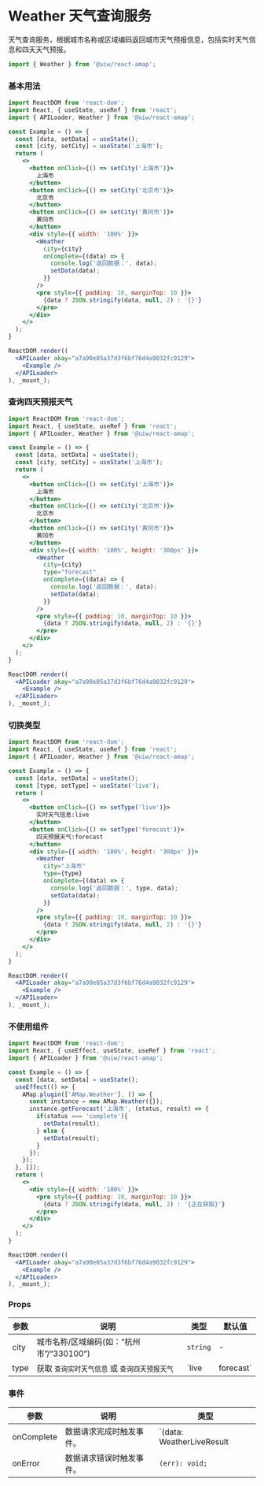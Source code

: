 Weather 天气查询服务
===

天气查询服务，根据城市名称或区域编码返回城市天气预报信息，包括实时天气信息和四天天气预报。

```jsx
import { Weather } from '@uiw/react-amap';
```

### 基本用法

<!--rehype:bgWhite=true&noScroll=true&codeSandbox=true&codePen=true-->
```jsx
import ReactDOM from 'react-dom';
import React, { useState, useRef } from 'react';
import { APILoader, Weather } from '@uiw/react-amap';

const Example = () => {
  const [data, setData] = useState();
  const [city, setCity] = useState('上海市');
  return (
    <>
      <button onClick={() => setCity('上海市')}>
        上海市
      </button>
      <button onClick={() => setCity('北京市')}>
        北京市
      </button>
      <button onClick={() => setCity('黄冈市')}>
        黄冈市
      </button>
      <div style={{ width: '100%' }}>
        <Weather
          city={city}
          onComplete={(data) => {
            console.log('返回数据：', data);
            setData(data);
          }}
        />
        <pre style={{ padding: 10, marginTop: 10 }}>
          {data ? JSON.stringify(data, null, 2) : '{}'}
        </pre>
      </div>
    </>
  );
}

ReactDOM.render((
  <APILoader akay="a7a90e05a37d3f6bf76d4a9032fc9129">
    <Example />
  </APILoader>
), _mount_);
```

### 查询四天预报天气

<!--rehype:bgWhite=true&codeSandbox=true&codePen=true-->
```jsx
import ReactDOM from 'react-dom';
import React, { useState, useRef } from 'react';
import { APILoader, Weather } from '@uiw/react-amap';

const Example = () => {
  const [data, setData] = useState();
  const [city, setCity] = useState('上海市');
  return (
    <>
      <button onClick={() => setCity('上海市')}>
        上海市
      </button>
      <button onClick={() => setCity('北京市')}>
        北京市
      </button>
      <button onClick={() => setCity('黄冈市')}>
        黄冈市
      </button>
      <div style={{ width: '100%', height: '300px' }}>
        <Weather
          city={city}
          type="forecast"
          onComplete={(data) => {
            console.log('返回数据：', data);
            setData(data);
          }}
        />
        <pre style={{ padding: 10, marginTop: 10 }}>
          {data ? JSON.stringify(data, null, 2) : '{}'}
        </pre>
      </div>
    </>
  );
}

ReactDOM.render((
  <APILoader akay="a7a90e05a37d3f6bf76d4a9032fc9129">
    <Example />
  </APILoader>
), _mount_);
```

### 切换类型

<!--rehype:bgWhite=true&codeSandbox=true&codePen=true-->
```jsx
import ReactDOM from 'react-dom';
import React, { useState, useRef } from 'react';
import { APILoader, Weather } from '@uiw/react-amap';

const Example = () => {
  const [data, setData] = useState();
  const [type, setType] = useState('live');
  return (
    <>
      <button onClick={() => setType('live')}>
        实时天气信息:live
      </button>
      <button onClick={() => setType('forecast')}>
        四天预报天气:forecast
      </button>
      <div style={{ width: '100%', height: '300px' }}>
        <Weather
          city="上海市"
          type={type}
          onComplete={(data) => {
            console.log('返回数据：', type, data);
            setData(data);
          }}
        />
        <pre style={{ padding: 10, marginTop: 10 }}>
          {data ? JSON.stringify(data, null, 2) : '{}'}
        </pre>
      </div>
    </>
  );
}

ReactDOM.render((
  <APILoader akay="a7a90e05a37d3f6bf76d4a9032fc9129">
    <Example />
  </APILoader>
), _mount_);
```

### 不使用组件

<!--rehype:bgWhite=true&codeSandbox=true&codePen=true-->
```jsx
import ReactDOM from 'react-dom';
import React, { useEffect, useState, useRef } from 'react';
import { APILoader } from '@uiw/react-amap';

const Example = () => {
  const [data, setData] = useState();
  useEffect(() => {
    AMap.plugin(['AMap.Weather'], () => {
      const instance = new AMap.Weather({});
      instance.getForecast('上海市', (status, result) => {
        if(status === 'complete'){
          setData(result);
        } else {
          setData(result);
        }
      });
    });
  }, []);
  return (
    <>
      <div style={{ width: '100%' }}>
        <pre style={{ padding: 10, marginTop: 10 }}>
          {data ? JSON.stringify(data, null, 2) : '{正在获取}'}
        </pre>
      </div>
    </>
  );
}

ReactDOM.render((
  <APILoader akay="a7a90e05a37d3f6bf76d4a9032fc9129">
    <Example />
  </APILoader>
), _mount_);
```


### Props

| 参数 | 说明 | 类型 | 默认值 |
|--------- |-------- |--------- |-------- |
| city | 城市名称/区域编码(如：“杭州市”/“330100”) | `string` | - |
| type | 获取 `查询实时天气信息` 或 `查询四天预报天气` | `live|forecast` | `live` |

### 事件

| 参数 | 说明 | 类型 |
| ---- | ---- | ---- |
| onComplete | 数据请求完成时触发事件。 | `(data: WeatherLiveResult | WeatherForecastResult): void;` |
| onError | 数据请求错误时触发事件。 | `(err): void;` |